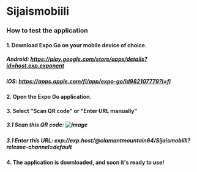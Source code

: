 # Sijaismobiili

### How to test the application

#### 1. Download Expo Go on your mobile device of choice.

##### Android: https://play.google.com/store/apps/details?id=host.exp.exponent
##### iOS: https://apps.apple.com/fi/app/expo-go/id982107779?l=fi


#### 2. Open the Expo Go application.


#### 3. Select "Scan QR code" or "Enter URL manually"

##### 3.1 Scan this QR code: ![image](https://user-images.githubusercontent.com/71447366/214024784-a8417f49-3980-4996-a926-f55d0ec8e16b.png)

##### 3.1 Enter this URL: exp://exp.host/@clamantmountain64/Sijaismobiili?release-channel=default

#### 4. The application is downloaded, and soon it's ready to use!
